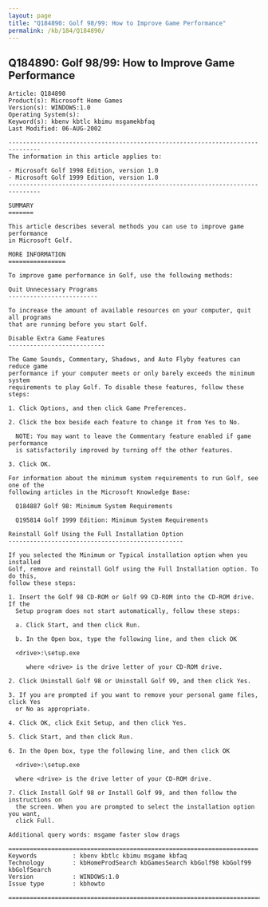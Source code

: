 ```yaml
---
layout: page
title: "Q184890: Golf 98/99: How to Improve Game Performance"
permalink: /kb/184/Q184890/
---
```


## Q184890: Golf 98/99: How to Improve Game Performance

	Article: Q184890
	Product(s): Microsoft Home Games
	Version(s): WINDOWS:1.0
	Operating System(s): 
	Keyword(s): kbenv kbtlc kbimu msgamekbfaq
	Last Modified: 06-AUG-2002
	
	-------------------------------------------------------------------------------
	The information in this article applies to:
	
	- Microsoft Golf 1998 Edition, version 1.0 
	- Microsoft Golf 1999 Edition, version 1.0 
	-------------------------------------------------------------------------------
	
	SUMMARY
	=======
	
	This article describes several methods you can use to improve game performance
	in Microsoft Golf.
	
	MORE INFORMATION
	================
	
	To improve game performance in Golf, use the following methods:
	
	Quit Unnecessary Programs
	-------------------------
	
	To increase the amount of available resources on your computer, quit all programs
	that are running before you start Golf.
	
	Disable Extra Game Features
	---------------------------
	
	The Game Sounds, Commentary, Shadows, and Auto Flyby features can reduce game
	performance if your computer meets or only barely exceeds the minimum system
	requirements to play Golf. To disable these features, follow these steps:
	
	1. Click Options, and then click Game Preferences.
	
	2. Click the box beside each feature to change it from Yes to No.
	
	  NOTE: You may want to leave the Commentary feature enabled if game performance
	  is satisfactorily improved by turning off the other features.
	
	3. Click OK.
	
	For information about the minimum system requirements to run Golf, see one of the
	following articles in the Microsoft Knowledge Base:
	
	  Q184887 Golf 98: Minimum System Requirements
	
	  Q195814 Golf 1999 Edition: Minimum System Requirements
	
	Reinstall Golf Using the Full Installation Option
	-------------------------------------------------
	
	If you selected the Minimum or Typical installation option when you installed
	Golf, remove and reinstall Golf using the Full Installation option. To do this,
	follow these steps:
	
	1. Insert the Golf 98 CD-ROM or Golf 99 CD-ROM into the CD-ROM drive. If the
	  Setup program does not start automatically, follow these steps:
	
	  a. Click Start, and then click Run.
	
	  b. In the Open box, type the following line, and then click OK
	
	  <drive>:\setup.exe
	
	     where <drive> is the drive letter of your CD-ROM drive.
	
	2. Click Uninstall Golf 98 or Uninstall Golf 99, and then click Yes.
	
	3. If you are prompted if you want to remove your personal game files, click Yes
	  or No as appropriate.
	
	4. Click OK, click Exit Setup, and then click Yes.
	
	5. Click Start, and then click Run.
	
	6. In the Open box, type the following line, and then click OK
	
	  <drive>:\setup.exe
	
	  where <drive> is the drive letter of your CD-ROM drive.
	
	7. Click Install Golf 98 or Install Golf 99, and then follow the instructions on
	  the screen. When you are prompted to select the installation option you want,
	  click Full.
	
	Additional query words: msgame faster slow drags
	
	======================================================================
	Keywords          : kbenv kbtlc kbimu msgame kbfaq
	Technology        : kbHomeProdSearch kbGamesSearch kbGolf98 kbGolf99 kbGolfSearch
	Version           : WINDOWS:1.0
	Issue type        : kbhowto
	
	=============================================================================
	
